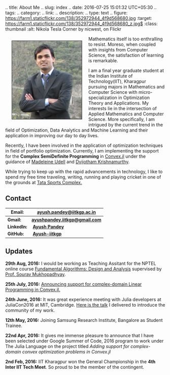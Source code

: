  
.. title: About Me 
.. slug: index
.. date: 2016-07-25 15:01:32 UTC+05:30
.. tags: 
.. category: 
.. link: 
.. description: 
.. type: text
.. figure: https://farm1.staticflickr.com/138/352972944_4f9d568680.jpg
   :target: https://farm1.staticflickr.com/138/352972944_4f9d568680_z.jpg$
   :class: thumbnail
   :alt: Nikola Tesla Corner by nicwest, on Flickr

 
<div>
    <p style="float: left;"><img src="/images/profile.jpg" class="img-circle" height="245px" width="220px" border="1px" style="margin: 0px 20px" ></p>
    <p>Mathematics itself is too enthralling to resist. Moreso, when coupled with insights from Computer Science, the satisfaction of learning is remarkable.


I am a final year graduate student at the Indian Institute of Technology(IIT), Kharagpur pursuing majors in Mathematics and Computer Science with micro-specialization in Optimization Theory and Applications. My interests lie in the intersection of Applied Mathematics and Computer Science. More specifically, I am intrigued by the current trend in the field of Optimization, Data Analytics and Machine Learning and their application in improving our day to day lives. 

Recently, I have been involved in the application of optimization techniques in field of portfolio optimization. Currently, I am implementing the support for the **Complex SemiDefinite Programming** in [Convex.jl](http://convexjl.readthedocs.io/en/latest/) under the guidance of [Madeleine Udell](https://people.orie.cornell.edu/mru8/) and [Dvijotham Krishnamurthy](http://www.its.caltech.edu/~dvij/).

While trying to keep up with the rapid advancements in technology, I like to spend my free time traveling, writing, running and playing cricket in one of the grounds at [Tata Sports Complex.](https://wiki.metakgp.org/w/Tata_Sports_Complex)</p>




## Contact 
**Email:** | **ayush.pandey@iitkgp.ac.in**
------------ | -------------
**Gmail:** | **ayushpandey.iitkgp@gmail.com**
**LinkedIn:** | &nbsp;[**Ayush Pandey**](https://www.linkedin.com/in/ayushiitkgp)
**GitHub:** | &nbsp;[**Ayush-iitkgp**](http://github.com/Ayush-iitkgp)


## Updates

**29th Aug, 2016:** I would be working as Teaching Assitant for the NPTEL online course [Fundamental Algorithms: Design and Analysis](https://onlinecourses.nptel.ac.in/noc16_cs24/course) supervised by [Prof. Sourav Mukhopadhyay](http://www.facweb.iitkgp.ernet.in/~sourav/).

**25th July, 2016:** [Announcing support for complex-domain Linear Programming in Convex.jl.](/posts/announcing-support-for-complex-domain-linear-programs-in-convexjl/)

**24th June, 2016:** It was great experience meeting with Julia developers at JuliaCon2016 at MIT, Cambridge. [Here is the talk](/stories/juliacon-2016-talk/) I delivered to introduce the community of my work.

**12th May, 2016:** Joining Samsung Research Institute, Bangalore as Student Trainee.

**22nd Apr, 2016:** It gives me immense pleasure to announce that I have been selected under Google Summer of Code, 2016 program to work under The Julia Language on the project titled *Adding support for complex-domain convex optimization problems in Convex.jl*

**2nd Feb, 2016:** IIT Kharagpur won the General Championship in the **4th Inter IIT Tech Meet**. So proud to be the member of the contingent.
